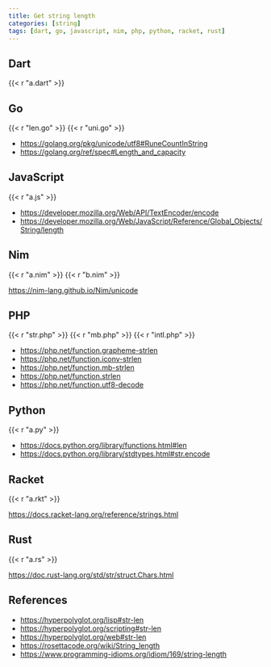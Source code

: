 ```yaml
---
title: Get string length
categories: [string]
tags: [dart, go, javascript, nim, php, python, racket, rust]
---
```


## Dart

{{< r "a.dart" >}}

## Go

{{< r "len.go" >}}
{{< r "uni.go" >}}

- <https://golang.org/pkg/unicode/utf8#RuneCountInString>
- <https://golang.org/ref/spec#Length_and_capacity>

## JavaScript

{{< r "a.js" >}}

- <https://developer.mozilla.org/Web/API/TextEncoder/encode>
- <https://developer.mozilla.org/Web/JavaScript/Reference/Global_Objects/String/length>

## Nim

{{< r "a.nim" >}}
{{< r "b.nim" >}}

<https://nim-lang.github.io/Nim/unicode>

## PHP

{{< r "str.php" >}}
{{< r "mb.php" >}}
{{< r "intl.php" >}}

- <https://php.net/function.grapheme-strlen>
- <https://php.net/function.iconv-strlen>
- <https://php.net/function.mb-strlen>
- <https://php.net/function.strlen>
- <https://php.net/function.utf8-decode>

## Python

{{< r "a.py" >}}

- <https://docs.python.org/library/functions.html#len>
- <https://docs.python.org/library/stdtypes.html#str.encode>

## Racket

{{< r "a.rkt" >}}

<https://docs.racket-lang.org/reference/strings.html>

## Rust

{{< r "a.rs" >}}

<https://doc.rust-lang.org/std/str/struct.Chars.html>

## References

- <https://hyperpolyglot.org/lisp#str-len>
- <https://hyperpolyglot.org/scripting#str-len>
- <https://hyperpolyglot.org/web#str-len>
- <https://rosettacode.org/wiki/String_length>
- <https://www.programming-idioms.org/idiom/169/string-length>
